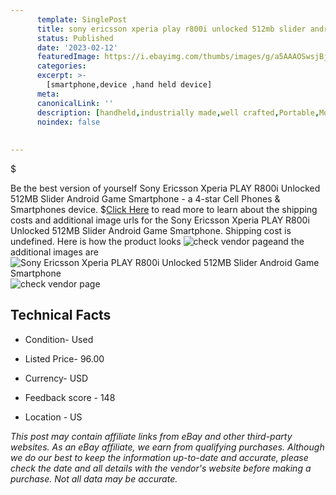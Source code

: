```yaml
---
      template: SinglePost
      title: sony ericsson xperia play r800i unlocked 512mb slider android game smartphone
      status: Published
      date: '2023-02-12'
      featuredImage: https://i.ebayimg.com/thumbs/images/g/a5AAAOSwsjBji0Xd/s-l225.jpg
      categories: 
      excerpt: >-
        [smartphone,device ,hand held device]
      meta:
      canonicalLink: ''
      description: [handheld,industrially made,well crafted,Portable,Mobile,Compact,Convenient,Lightweight,Maneuverable,Man-portable,Miniature,Carriable,Hand-held,Light,Holdable,Transportable,Mobile device,Pocket-sized,On-the-go,Wireless,Cordless,Compact size,Convenient size, smartphone,device ,hand held device]
      noindex: false
      
        
---
```

$

Be the best version of yourself Sony Ericsson Xperia PLAY R800i Unlocked 512MB Slider Android Game Smartphone - a 4-star Cell Phones & Smartphones device.
$[Click Here](https://www.ebay.com/itm/285124579820?hash=item4262bfd1ec%3Ag%3Aa5AAAOSwsjBji0Xd&mkevt=1&mkcid=1&mkrid=711-53200-19255-0&campid=%253CePNCampaignId%253E&customid=%253CreferenceId%253E&toolid=10049) to read more to learn about the shipping costs and additional image urls for the Sony Ericsson Xperia PLAY R800i Unlocked 512MB Slider Android Game Smartphone. Shipping cost is undefined. Here is how the product looks ![check vendor page](https://i.ebayimg.com/thumbs/images/g/a5AAAOSwsjBji0Xd/s-l225.jpg)and the additional images are![Sony Ericsson Xperia PLAY R800i Unlocked 512MB Slider Android Game Smartphone](https://i.ebayimg.com/images/g/a5AAAOSwsjBji0Xd/s-l1200.jpg)![check vendor page](https://origin-galleryplus.ebayimg.com/ws/web/285124579820_2_0_1/225x225.jpg,https://origin-galleryplus.ebayimg.com/ws/web/285124579820_3_0_1/225x225.jpg,https://origin-galleryplus.ebayimg.com/ws/web/285124579820_4_0_1/225x225.jpg,https://origin-galleryplus.ebayimg.com/ws/web/285124579820_5_0_1/225x225.jpg,https://origin-galleryplus.ebayimg.com/ws/web/285124579820_6_0_1/225x225.jpg,https://origin-galleryplus.ebayimg.com/ws/web/285124579820_7_0_1/225x225.jpg,https://origin-galleryplus.ebayimg.com/ws/web/285124579820_8_0_1/225x225.jpg,https://origin-galleryplus.ebayimg.com/ws/web/285124579820_9_0_1/225x225.jpg,https://origin-galleryplus.ebayimg.com/ws/web/285124579820_10_0_1/225x225.jpg,https://origin-galleryplus.ebayimg.com/ws/web/285124579820_11_0_1/225x225.jpg,https://origin-galleryplus.ebayimg.com/ws/web/285124579820_12_0_1/225x225.jpg,https://origin-galleryplus.ebayimg.com/ws/web/285124579820_13_0_1/225x225.jpg,https://origin-galleryplus.ebayimg.com/ws/web/285124579820_14_0_1/225x225.jpg,https://origin-galleryplus.ebayimg.com/ws/web/285124579820_15_0_1/225x225.jpg,https://origin-galleryplus.ebayimg.com/ws/web/285124579820_16_0_1/225x225.jpg,https://origin-galleryplus.ebayimg.com/ws/web/285124579820_17_0_1/225x225.jpg,https://origin-galleryplus.ebayimg.com/ws/web/285124579820_18_0_1/225x225.jpg,https://origin-galleryplus.ebayimg.com/ws/web/285124579820_19_0_1/225x225.jpg,https://origin-galleryplus.ebayimg.com/ws/web/285124579820_20_0_1/225x225.jpg,https://origin-galleryplus.ebayimg.com/ws/web/285124579820_21_0_1/225x225.jpg)



 ## Technical Facts 



     
      

 - Condition- Used 


      

 - Listed Price- 96.00 


      

 - Currency- USD 


      

 - Feedback score - 148 


      

 - Location - US 


      
      

 *_This post may contain affiliate links from eBay and other third-party websites. As an eBay affiliate, we earn from qualifying purchases. Although we do our best to keep the information up-to-date and accurate, please check the date and all details with the vendor's website before making a purchase. Not all data may be accurate._*






